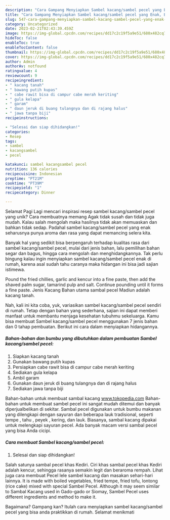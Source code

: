 ```yaml
---
description: "Cara Gampang Menyiapkan Sambel kacang/sambel pecel yang Enak, Enak"
title: "Cara Gampang Menyiapkan Sambel kacang/sambel pecel yang Enak, Enak"
slug: 547-cara-gampang-menyiapkan-sambel-kacang-sambel-pecel-yang-enak-enak
category: Uncategorized
date: 2023-02-21T02:43:39.459Z
image: https://img-global.cpcdn.com/recipes/dd17c2c19f5a9e51/680x482cq70/sambel-kacangsambel-pecel-foto-resep-utama.jpg
hideToc: false
enableToc: true
enableTocContent: false
thumbnail: https://img-global.cpcdn.com/recipes/dd17c2c19f5a9e51/680x482cq70/sambel-kacangsambel-pecel-foto-resep-utama.jpg
cover: https://img-global.cpcdn.com/recipes/dd17c2c19f5a9e51/680x482cq70/sambel-kacangsambel-pecel-foto-resep-utama.jpg
author: Admin
authorAv: notfound
ratingvalue: 4
reviewcount: 9
recipeingredient:
- " kacang tanah"
- " bawang putih kupas"
- " cabe rawit bisa di campur cabe merah keriting"
- " gula kelapa"
- " garam"
- " daun jeruk di buang tulangnya dan di rajang halus"
- " jawa tanpa biji"
recipeinstructions:

- "Selesai dan siap dihidangkan!"
categories:
- Resep
tags:
- sambel
- kacangsambel
- pecel

katakunci: sambel kacangsambel pecel 
nutrition: 136 calories
recipecuisine: Indonesian
preptime: "PT21M"
cooktime: "PT39M"
recipeyield: "1"
recipecategory: Dinner

---
```



Selamat Pagi Lagi mencari inspirasi resep sambel kacang/sambel pecel yang unik? Cara membuatnya memang Agak tidak susah dan tidak juga mudah. Kalau salah mengolah maka hasilnya tidak akan memuaskan dan bahkan tidak sedap. Padahal sambel kacang/sambel pecel yang enak seharusnya punya aroma dan rasa yang dapat memancing selera kita.


Banyak hal yang sedikit bisa berpengaruh terhadap kualitas rasa dari sambel kacang/sambel pecel, mulai dari jenis bahan, lalu pemilihan bahan segar dan bagus, hingga cara mengolah dan menghidangkannya. Tak perlu bingung kalau ingin menyiapkan sambel kacang/sambel pecel enak di rumah, karena asal sudah tahu caranya maka hidangan ini bisa jadi sajian istimewa.

Pound the fried chillies, garlic and kencur into a fine paste, then add the shaved palm sugar, tamarind pulp and salt. Continue pounding until it forms a fine paste. Jenis Kacang Bahan utama sambal pecel Madiun adalah kacang tanah.


Nah, kali ini kita coba, yuk, variasikan sambel kacang/sambel pecel sendiri di rumah. Tetap dengan bahan yang sederhana, sajian ini dapat memberi manfaat untuk membantu menjaga kesehatan tubuhmu sekeluarga. Kamu bisa membuat Sambel kacang/sambel pecel menggunakan 7 jenis bahan dan 0 tahap pembuatan. Berikut ini cara dalam menyiapkan hidangannya.

<!--inarticleads1-->

##### Bahan-bahan dan bumbu yang dibutuhkan dalam pembuatan Sambel kacang/sambel pecel:

1. Siapkan  kacang tanah
1. Gunakan  bawang putih kupas
1. Persiapkan  cabe rawit bisa di campur cabe merah keriting
1. Sediakan  gula kelapa
1. Ambil  garam
1. Gunakan  daun jeruk di buang tulangnya dan di rajang halus
1. Sediakan  jawa tanpa biji


Bahan-bahan untuk membuat sambal kacang www.tokopedia.com Bahan-bahan untuk membuat sambel pecel ini sangat mudah ditemui dan banyak diperjualbelikan di sekitar. Sambal pecel digunakan untuk bumbu makanan yang dilengkapi dengan sayuran dan beberapa lauk tradisional, seperti tempe , tahu , peyek , kering, dan lauk. Biasanya, sambal kacang dipakai untuk melengkapi sayuran pecel. Ada banyak macam versi sambal pecel yang bisa Anda cicipi. 

<!--inarticleads2-->

##### Cara membuat Sambel kacang/sambel pecel:


1. Selesai dan siap dihidangkan!

Salah satunya sambal pecel khas Kediri. Ciri khas sambal pecel khas Kediri adalah kencur, sehingga rasanya semakin legit dan beraroma rempah. Lihat juga cara membuat Pecel lele sambel kacang dan masakan sehari-hari lainnya. It is made with boiled vegetables, fried tempe, fried tofu, lontong (rice cake) mixed with special Sambel Pecel. Although it may seem similar to Sambal Kacang used in Gado-gado or Siomay, Sambel Pecel uses different ingredients and method to make it. 

Bagaimana? Gampang kan? Itulah cara menyiapkan sambel kacang/sambel pecel yang bisa anda praktikkan di rumah. Selamat menikmati
